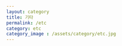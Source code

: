 ```yaml
---
layout: category
title: 기타
permalink: /etc
category: etc
category_image : /assets/category/etc.jpg
---
```

